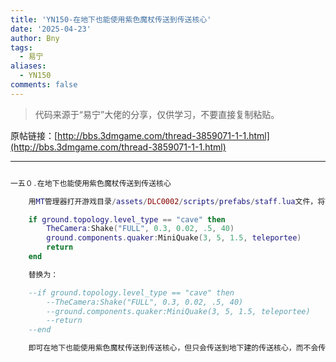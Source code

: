 ```yaml
---
title: 'YN150-在地下也能使用紫色魔杖传送到传送核心'
date: '2025-04-23'
author: Bny
tags:
  - 易宁
aliases:
  - YN150
comments: false
---
```


> 代码来源于“易宁”大佬的分享，仅供学习，不要直接复制粘贴。

原帖链接：[http://bbs.3dmgame.com/thread-3859071-1-1.html](http://bbs.3dmgame.com/thread-3859071-1-1.html)

---

```lua  

一五０.在地下也能使用紫色魔杖传送到传送核心	用MT管理器打开游戏目录/assets/DLC0002/scripts/prefabs/staff.lua文件，将下列内容：	if ground.topology.level_type == "cave" then		TheCamera:Shake("FULL", 0.3, 0.02, .5, 40)		ground.components.quaker:MiniQuake(3, 5, 1.5, teleportee)	 		return	end	替换为：	--if ground.topology.level_type == "cave" then		--TheCamera:Shake("FULL", 0.3, 0.02, .5, 40)		--ground.components.quaker:MiniQuake(3, 5, 1.5, teleportee)	 		--return	--end	即可在地下也能使用紫色魔杖传送到传送核心，但只会传送到地下建的传送核心，而不会传送到地上

```  

